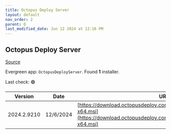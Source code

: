 ```yaml
---
title: Octopus Deploy Server
layout: default
nav_order: 2
parent: O
last_modified_date: Jun 12 2024 at 12:16 PM
---
```


## Octopus Deploy Server

[Source](https://octopus.com/)

Evergreen app: `OctopusDeployServer`. Found **1** installer.

Last check: 🟢

| Version     | Date      | URI                                                                                                                                              |
| ----------- | --------- | ------------------------------------------------------------------------------------------------------------------------------------------------ |
| 2024.2.9210 | 12/6/2024 | [https://download.octopusdeploy.com/octopus/Octopus.2024.2.9210-x64.msi](https://download.octopusdeploy.com/octopus/Octopus.2024.2.9210-x64.msi) |
